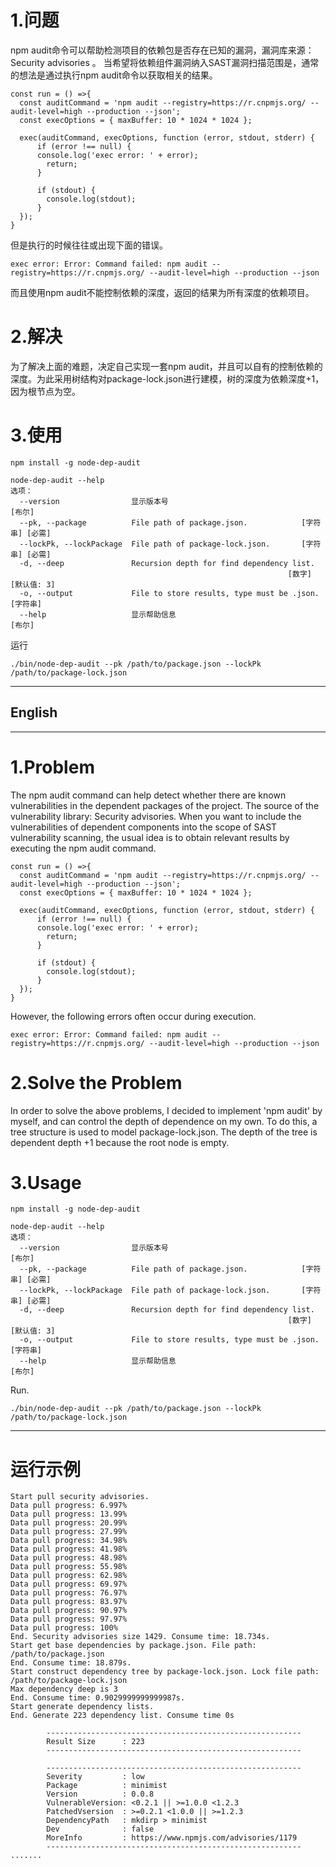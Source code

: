 # 1.问题
npm audit命令可以帮助检测项目的依赖包是否存在已知的漏洞，漏洞库来源：Security advisories 。 当希望将依赖组件漏洞纳入SAST漏洞扫描范围是，通常的想法是通过执行npm audit命令以获取相关的结果。
```
const run = () =>{
  const auditCommand = 'npm audit --registry=https://r.cnpmjs.org/ --audit-level=high --production --json';
  const execOptions = { maxBuffer: 10 * 1024 * 1024 };

  exec(auditCommand, execOptions, function (error, stdout, stderr) {
      if (error !== null) {
      console.log('exec error: ' + error);
        return;
      }

      if (stdout) {
        console.log(stdout);
      }
  });
}
```
但是执行的时候往往或出现下面的错误。
```
exec error: Error: Command failed: npm audit --registry=https://r.cnpmjs.org/ --audit-level=high --production --json
```
而且使用npm audit不能控制依赖的深度，返回的结果为所有深度的依赖项目。

# 2.解决
为了解决上面的难题，决定自己实现一套npm audit，并且可以自有的控制依赖的深度。为此采用树结构对package-lock.json进行建模，树的深度为依赖深度+1，因为根节点为空。

# 3.使用
```
npm install -g node-dep-audit
```
```
node-dep-audit --help
选项：
  --version                显示版本号                                     [布尔]
  --pk, --package          File path of package.json.            [字符串] [必需]
  --lockPk, --lockPackage  File path of package-lock.json.       [字符串] [必需]
  -d, --deep               Recursion depth for find dependency list.
                                                              [数字] [默认值: 3]
  -o, --output             File to store results, type must be .json.   [字符串]
  --help                   显示帮助信息                                   [布尔]
```
运行
```
./bin/node-dep-audit --pk /path/to/package.json --lockPk /path/to/package-lock.json
```
***
## English
***
# 1.Problem
The npm audit command can help detect whether there are known vulnerabilities in the dependent packages of the project. The source of the vulnerability library: Security advisories. When you want to include the vulnerabilities of dependent components into the scope of SAST vulnerability scanning, the usual idea is to obtain relevant results by executing the npm audit command.
```
const run = () =>{
  const auditCommand = 'npm audit --registry=https://r.cnpmjs.org/ --audit-level=high --production --json';
  const execOptions = { maxBuffer: 10 * 1024 * 1024 };

  exec(auditCommand, execOptions, function (error, stdout, stderr) {
      if (error !== null) {
      console.log('exec error: ' + error);
        return;
      }

      if (stdout) {
        console.log(stdout);
      }
  });
}
```
However, the following errors often occur during execution.
```
exec error: Error: Command failed: npm audit --registry=https://r.cnpmjs.org/ --audit-level=high --production --json
```
# 2.Solve the Problem
In order to solve the above problems, I decided to implement 'npm audit' by myself, and can control the depth of dependence on my own. To do this, a tree structure is used to model package-lock.json. The depth of the tree is dependent depth +1 because the root node is empty.

# 3.Usage
```
npm install -g node-dep-audit
```
```
node-dep-audit --help
选项：
  --version                显示版本号                                     [布尔]
  --pk, --package          File path of package.json.            [字符串] [必需]
  --lockPk, --lockPackage  File path of package-lock.json.       [字符串] [必需]
  -d, --deep               Recursion depth for find dependency list.
                                                              [数字] [默认值: 3]
  -o, --output             File to store results, type must be .json.   [字符串]
  --help                   显示帮助信息                                   [布尔]
```
Run.
```
./bin/node-dep-audit --pk /path/to/package.json --lockPk /path/to/package-lock.json
```
***
# 运行示例
```
Start pull security advisories.
Data pull progress: 6.997%
Data pull progress: 13.99%
Data pull progress: 20.99%
Data pull progress: 27.99%
Data pull progress: 34.98%
Data pull progress: 41.98%
Data pull progress: 48.98%
Data pull progress: 55.98%
Data pull progress: 62.98%
Data pull progress: 69.97%
Data pull progress: 76.97%
Data pull progress: 83.97%
Data pull progress: 90.97%
Data pull progress: 97.97%
Data pull progress: 100%
End. Security advisories size 1429. Consume time: 18.734s.
Start get base dependencies by package.json. File path: /path/to/package.json
End. Consume time: 18.879s.
Start construct dependency tree by package-lock.json. Lock file path: /path/to/package-lock.json
Max dependency deep is 3
End. Consume time: 0.9029999999999987s.
Start generate dependency lists.
End. Generate 223 dependency list. Consume time 0s

        ---------------------------------------------------------
        Result Size      : 223
        ---------------------------------------------------------

        ---------------------------------------------------------
        Severity         : low
        Package          : minimist
        Version          : 0.0.8
        VulnerableVersion: <0.2.1 || >=1.0.0 <1.2.3
        PatchedVsersion  : >=0.2.1 <1.0.0 || >=1.2.3
        DependencyPath   : mkdirp > minimist
        Dev              : false
        MoreInfo         : https://www.npmjs.com/advisories/1179
        ---------------------------------------------------------
.......
```